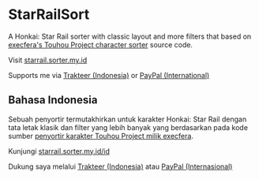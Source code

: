 # StarRailSort
A Honkai: Star Rail sorter with classic layout and more filters that based on [execfera's Touhou Project character sorter](https://tohosort.frelia.my/) source code.

Visit [starrail.sorter.my.id](https://starrail.sorter.ufal.my.id/)

Supports me via [Trakteer (Indonesia)](https://trakteer.id/ufalsalman/tip) or [PayPal (International)](https://paypal.me/ufalsalman)

## Bahasa Indonesia

Sebuah penyortir termutakhirkan untuk karakter Honkai: Star Rail dengan tata letak klasik dan  filter yang lebih banyak yang berdasarkan pada kode sumber [penyortir karakter Touhou Project milik execfera](https://tohosort.frelia.my/).

Kunjungi [starrail.sorter.my.id/id](https://starrail.sorter.ufal.my.id/id)

Dukung saya melalui [Trakteer (Indonesia)](https://trakteer.id/ufalsalman/tip) atau [PayPal (Internasional)](https://paypal.me/ufalsalman)
